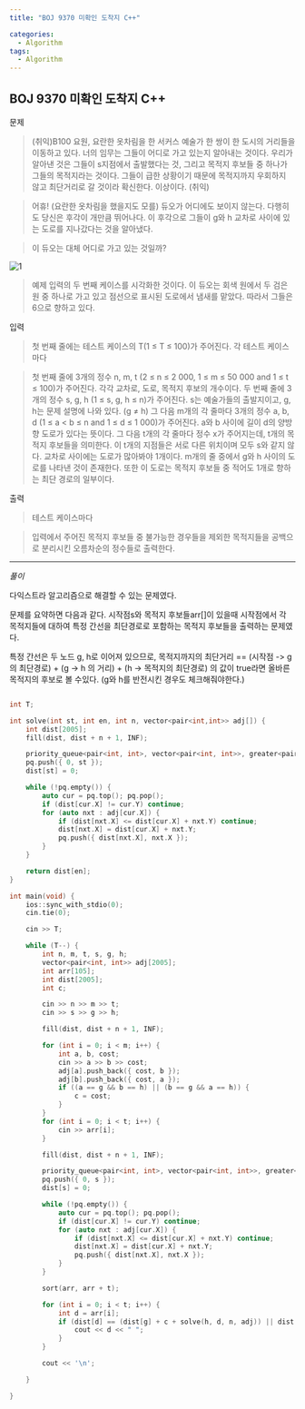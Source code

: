 ```yaml
---
title: "BOJ 9370 미확인 도착지 C++"

categories:
  - Algorithm
tags:
  - Algorithm
---
```


## BOJ 9370 미확인 도착지 C++

문제

> (취익)B100 요원, 요란한 옷차림을 한 서커스 예술가 한 쌍이 한 도시의 거리들을 이동하고 있다. 너의 임무는 그들이 어디로 가고 있는지 알아내는 것이다. 우리가 알아낸 것은 그들이 s지점에서 출발했다는 것, 그리고 목적지 후보들 중 하나가 그들의 목적지라는 것이다. 그들이 급한 상황이기 때문에 목적지까지 우회하지 않고 최단거리로 갈 것이라 확신한다. 이상이다. (취익)

> 어휴! (요란한 옷차림을 했을지도 모를) 듀오가 어디에도 보이지 않는다. 다행히도 당신은 후각이 개만큼 뛰어나다. 이 후각으로 그들이 g와 h 교차로 사이에 있는 도로를 지나갔다는 것을 알아냈다.

> 이 듀오는 대체 어디로 가고 있는 것일까?

![1](https://www.acmicpc.net/upload/images/destination.png)

> 예제 입력의 두 번째 케이스를 시각화한 것이다. 이 듀오는 회색 원에서 두 검은 원 중 하나로 가고 있고 점선으로 표시된 도로에서 냄새를 맡았다. 따라서 그들은 6으로 향하고 있다.

입력

> 첫 번째 줄에는 테스트 케이스의 T(1 ≤ T ≤ 100)가 주어진다. 각 테스트 케이스마다

> 첫 번째 줄에 3개의 정수 n, m, t (2 ≤ n ≤ 2 000, 1 ≤ m ≤ 50 000 and 1 ≤ t ≤ 100)가 주어진다. 각각 교차로, 도로, 목적지 후보의 개수이다.
> 두 번째 줄에 3개의 정수 s, g, h (1 ≤ s, g, h ≤ n)가 주어진다. s는 예술가들의 출발지이고, g, h는 문제 설명에 나와 있다. (g ≠ h)
> 그 다음 m개의 각 줄마다 3개의 정수 a, b, d (1 ≤ a < b ≤ n and 1 ≤ d ≤ 1 000)가 주어진다. a와 b 사이에 길이 d의 양방향 도로가 있다는 뜻이다.
> 그 다음 t개의 각 줄마다 정수 x가 주어지는데, t개의 목적지 후보들을 의미한다. 이 t개의 지점들은 서로 다른 위치이며 모두 s와 같지 않다.
> 교차로 사이에는 도로가 많아봐야 1개이다. m개의 줄 중에서 g와 h 사이의 도로를 나타낸 것이 존재한다. 또한 이 도로는 목적지 후보들 중 적어도 1개로 향하는 최단 경로의 일부이다.

출력

> 테스트 케이스마다

> 입력에서 주어진 목적지 후보들 중 불가능한 경우들을 제외한 목적지들을 공백으로 분리시킨 오름차순의 정수들로 출력한다.

---

_풀이_

다익스트라 알고리즘으로 해결할 수 있는 문제였다.

문제를 요약하면 다음과 같다.
시작점s와 목적지 후보들arr[]이 있을때 시작점에서 각 목적지들에 대하여 특정 간선을 최단경로로 포함하는 목적지 후보들을 출력하는 문제였다.

특정 간선은 두 노드 g, h로 이어져 있으므로,
목적지까지의 최단거리 == (시작점 -> g의 최단경로) + (g -> h 의 거리) + (h -> 목적지의 최단경로) 의 값이 true라면 올바른 목적지의 후보로 볼 수있다.
(g와 h를 반전시킨 경우도 체크해줘야한다.)

```c++

int T;

int solve(int st, int en, int n, vector<pair<int,int>> adj[]) {
    int dist[2005];
    fill(dist, dist + n + 1, INF);

    priority_queue<pair<int, int>, vector<pair<int, int>>, greater<pair<int, int>>> pq;
    pq.push({ 0, st });
    dist[st] = 0;

    while (!pq.empty()) {
        auto cur = pq.top(); pq.pop();
        if (dist[cur.X] != cur.Y) continue;
        for (auto nxt : adj[cur.X]) {
            if (dist[nxt.X] <= dist[cur.X] + nxt.Y) continue;
            dist[nxt.X] = dist[cur.X] + nxt.Y;
            pq.push({ dist[nxt.X], nxt.X });
        }
    }

    return dist[en];
}

int main(void) {
    ios::sync_with_stdio(0);
    cin.tie(0);

    cin >> T;

    while (T--) {
        int n, m, t, s, g, h;
        vector<pair<int, int>> adj[2005];
        int arr[105];
        int dist[2005];
        int c;

        cin >> n >> m >> t;
        cin >> s >> g >> h;

        fill(dist, dist + n + 1, INF);

        for (int i = 0; i < m; i++) {
            int a, b, cost;
            cin >> a >> b >> cost;
            adj[a].push_back({ cost, b });
            adj[b].push_back({ cost, a });
            if ((a == g && b == h) || (b == g && a == h)) {
                c = cost;
            }
        }
        for (int i = 0; i < t; i++) {
            cin >> arr[i];
        }

        fill(dist, dist + n + 1, INF);

        priority_queue<pair<int, int>, vector<pair<int, int>>, greater<pair<int, int>>> pq;
        pq.push({ 0, s });
        dist[s] = 0;

        while (!pq.empty()) {
            auto cur = pq.top(); pq.pop();
            if (dist[cur.X] != cur.Y) continue;
            for (auto nxt : adj[cur.X]) {
                if (dist[nxt.X] <= dist[cur.X] + nxt.Y) continue;
                dist[nxt.X] = dist[cur.X] + nxt.Y;
                pq.push({ dist[nxt.X], nxt.X });
            }
        }

        sort(arr, arr + t);

        for (int i = 0; i < t; i++) {
            int d = arr[i];
            if (dist[d] == (dist[g] + c + solve(h, d, n, adj)) || dist[d] == (dist[h] + c + solve(g, d, n, adj))) {
                cout << d << " ";
            }
        }

        cout << '\n';

    }

}

```
